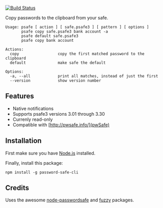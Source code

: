 [![Build Status](https://travis-ci.org/watsoncj/password-safe-cli.svg?branch=master)](https://travis-ci.org/watsoncj/password-safe-cli)

Copy passwords to the clipboard from your safe.

    Usage: psafe [ action ] [ safe.psafe3 ] [ pattern ] [ options ]
           psafe copy safe.psafe3 bank account -a
           psafe default safe.psafe3
           psafe copy bank account

    Actions:
      copy                 copy the first matched password to the clipboard
      default              make safe the default

    Options:
      -a, --all            print all matches, instead of just the first
      --version            show version number

## Features

- Native notifications
- Supports psafe3 versions 3.01 through 3.30
- Currenly read-only
- Compatible with [http://pwsafe.info/](pwSafe)

## Installation

First make sure you have [Node.js](https://nodejs.org/) installed.

Finally, install this package:

    npm install -g password-safe-cli


## Credits

Uses the awesome [node-passwordsafe](https://github.com/dol/node-passwordsafe) and [fuzzy](https://www.npmjs.com/package/fuzzy) packages.

